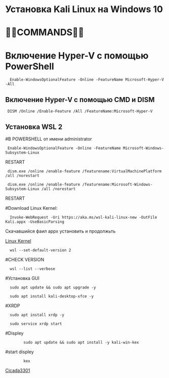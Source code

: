# Установка Kali Linux на Windows 10

# 🔦🔦COMMANDS🔦🔦

# Включение Hyper-V с помощью PowerShell

      Enable-WindowsOptionalFeature -Online -FeatureName Microsoft-Hyper-V -All 
  
## Включение Hyper-V с помощью CMD и DISM

     DISM /Online /Enable-Feature /All /FeatureName:Microsoft-Hyper-V

## Установка WSL 2

#В POWERSHELL от имени  administrator 

     Enable-WindowsOptionalFeature -Online -FeatureName Microsoft-Windows-Subsystem-Linux

   RESTART

     dism.exe /online /enable-feature /featurename:VirtualMachinePlatform /all /norestart

     dism.exe /online /enable-feature /featurename:Microsoft-Windows-Subsystem-Linux /all /norestart

   RESTART

#Download Linux Kernel: 

      Invoke-WebRequest -Uri https://aka.ms/wsl-kali-linux-new -OutFile Kali.appx -UseBasicParsing
      
Скачавшийся фаил appx установить и продолжьть

  [Linux Kernel](https://github.com/sprinter-den/Install-Kali-Linux-on-Windows-10/raw/main/wsl_update_x64.msi "Download Linux Kernel")
      

      wsl --set-default-version 2

#CHECK VERSION 

      wsl --list --verbose

#Установка GUI

      sudo apt update && sudo apt upgrade -y

      sudo apt install kali-desktop-xfce -y

#XRDP

      sudo apt install xrdp -y

      sudo service xrdp start
      
#Displey

            sudo apt update && sudo apt install -y kali-win-kex
            
#start displey

            kex
[Cicada3301](https://github.com/Cicadadenis/)
